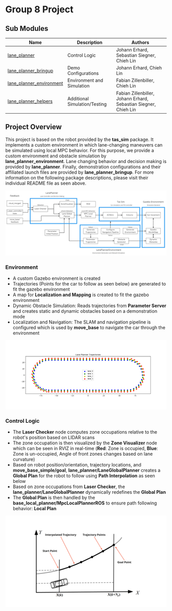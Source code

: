 # Group 8 Project

## Sub Modules

| Name                                                 | Description                   | Authors                                                          |
| ---------------------------------------------------- | ----------------------------- | ---------------------------------------------------------------- |
| [lane_planner](lane_planner)                         | Control Logic                 | Johann Erhard, Sebastian Siegner, Chieh Lin                      |
| [lane_planner_bringup](lane_planner_bringup)         | Demo Configurations           | Johann Erhard, Chieh Lin                                         |
| [lane_planner_environment](lane_planner_environment) | Environment and Simulation    | Fabian Zillenbiller, Chieh Lin                                   |
| [lane_planner_helpers](lane_planner_helpers)         | Additional Simulation/Testing | Fabian Zillenbiller, Johann Erhard, Sebastian Siegner, Chieh Lin |

## Project Overview

This project is based on the robot provided by the **tas_sim** package. It implements a custom environment in which lane-changing maneuvers can be simulated using local MPC behavior. For this purpose, we provide a custom environment and obstacle simulation by **lane_planner_environment**. Lane changing behavior and decision making is provided by **lane_planner**. Finally, demonstration configurations and their affiliated launch files are provided by **lane_planner_bringup**. For more information on the following package descriptions, please visit their individual README file as seen above.

![Overview](img/project_overview.PNG)

### Environment

* A custom Gazebo environment is created
* Trajectories (Points for the car to follow as seen below) are generated to fit the gazebo environment
* A map for **Localization and Mapping** is created to fit the gazebo environment
* Dynamic Obstacle Simulation: Reads trajectories from **Parameter Server** and creates static and dynamic obstacles based on a demonstration mode
* Localization and Navigation: The SLAM and navigation pipeline is configured which is used by **move_base** to navigate the car through the environment

![Environment](lane_planner_environment/img/trajectories.png)

### Control Logic

* The **Laser Checker** node computes zone occupations relative to the robot's position based on LIDAR scans
* The zone occupation is then visualized by the **Zone Visualizer** node which can be seen in RVIZ in real-time (**Red**: Zone is occupied, **Blue**: Zone is un-occupied, Angle of front zones changes based on lane curvature)
* Based on robot position/orientation, trajectory locations, and **move_base_simple/goal**, **lane_planner/LaneGlobalPlanner** creates a **Global Plan** for the robot to follow using **Path Interpolation** as seen below
* Based on zone occupations from **Laser Checker**, the **lane_planner/LaneGlobalPlanner** dynamically redefines the **Global Plan**
* The **Global Plan** is then handled by the **base_local_planner/MpcLocalPlannerROS** to ensure path following behavior: **Local Plan**

![PathGeneration](img/path_generation.jpg)
